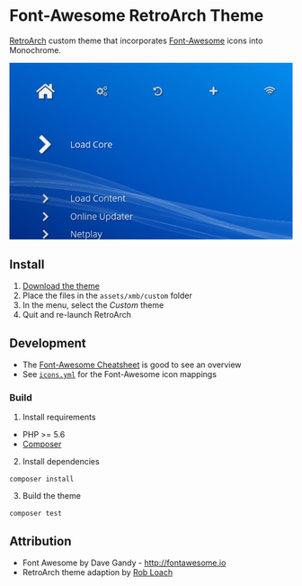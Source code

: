 # Font-Awesome RetroArch Theme

[RetroArch](https://www.libretro.com/index.php/retroarch-2/) custom theme that incorporates [Font-Awesome](http://fontawesome.io/) icons into Monochrome.

![Screenshot](src/screenshot.png)

## Install

1. [Download the theme](https://github.com/RobLoach/retroarch-theme-fontawesome/archive/master.zip)
2. Place the files in the `assets/xmb/custom` folder
3. In the menu, select the *Custom* theme
4. Quit and re-launch RetroArch

## Development

- The [Font-Awesome Cheatsheet](http://fontawesome.io/cheatsheet/) is good to see an overview
- See [`icons.yml`](src/icons.yml) for the Font-Awesome icon mappings

### Build

1. Install requirements

  - PHP >= 5.6
  - [Composer](https://getcomposer.org)

2. Install dependencies
  ```
  composer install
  ```

3. Build the theme
  ```
  composer test
  ```

## Attribution

- Font Awesome by Dave Gandy - http://fontawesome.io
- RetroArch theme adaption by [Rob Loach](http://robloach.net)
